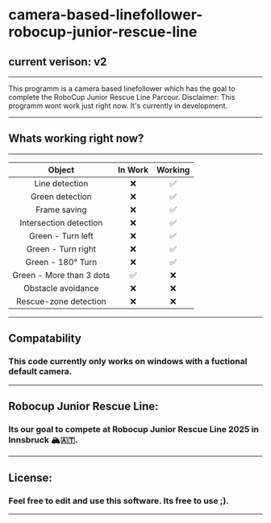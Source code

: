 # camera-based-linefollower-robocup-junior-rescue-line
## current verison: v2
---
This programm is a camera based linefollower which has the goal to complete the RoboCup Junior Rescue Line Parcour.
Disclaimer: This programm wont work just right now. It's currently in development.

---
## Whats working right now?
---
| Object           | In Work | Working |
|:----------------:|:-------:|:-------:|
|Line detection|❌|✅|
|Green detection|❌|✅|
|Frame saving|❌|✅|
|Intersection detection|❌|✅|
|Green - Turn left|❌|✅|
|Green - Turn right|❌|✅|
|Green - 180° Turn|❌|✅|
|Green - More than 3 dots|✅|❌|
|Obstacle avoidance|❌|❌|
|Rescue-zone detection |❌|❌|
---
## Compatability
### This code currently only works on windows with a fuctional default camera.
---
## Robocup Junior Rescue Line:
### Its our goal to compete at Robocup Junior Rescue Line 2025 in Innsbruck 🏔️🇦🇹.
---
## License:
### Feel free to edit and use this software. Its free to use ;).
---

